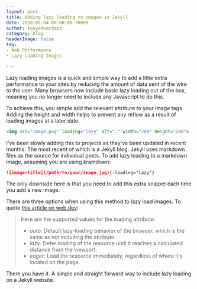 ```yaml
---
layout: post
title: Adding lazy loading to images in Jekyll
date: 2020-05-04 00:00:00 +0000
author: tonyedwardspz
category: blog
headerImage: false
tag:
- Web Performance
- Lazy Loading Images

---
```

Lazy loading images is a quick and simple way to add a little extra performance to your sites by reducing the amount of data sent of the wire to the user. Many browsers now include basic lazy loading out of the box, meaning you no longer need to include any Javascript to do this.

To achieve this, you simple add the relevant attribute to your image tags. Adding the height and width helps to prevent any reflow as a result of loading images at a later date.

```html
<img src="image.png" loading="lazy" alt="…" width="200" height="200">
```

I've been slowly adding this to projects as they've been updated in recent months. The most recent of which is a Jekyll blog. Jekyll uses markdown files as the source for individual posts. To add lazy loading to a markdown image, assuming you are using kramdown:

```markdown
![image-title](/path/to/your/image.jpg){:loading="lazy"}
```

The only downside here is that you need to add this extra snippet each time you add a new image.

There are three options when using this method to lazy load images. To quote [this article on web.dev](https://web.dev/native-lazy-loading/ "Web.Dev article on Lazy Loading"):

> Here are the supported values for the loading attribute:
>
> * _auto_: Default lazy-loading behavior of the browser, which is the same as not including the attribute.
> * _lazy_: Defer loading of the resource until it reaches a calculated distance from the viewport.
> * _eager_: Load the resource immediately, regardless of where it's located on the page.

There you have it. A simple and straight forward way to include lazy loading on a Jekyll website.
